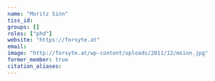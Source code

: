 ```yaml
---
name: "Moritz Sinn"
tiss_id: 
groups: []
roles: ["phd"]
website: "https://forsyte.at"
email:
image: "http://forsyte.at/wp-content/uploads/2011/12/msinn.jpg"
former_member: true
citation_aliases:
---
```


<!--
Your custom content goes here.
-->
